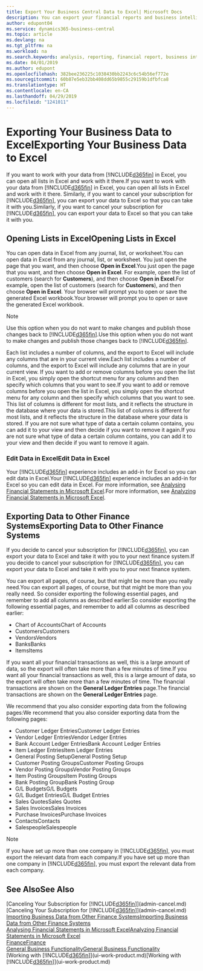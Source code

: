 ```yaml
---
title: Export Your Business Central Data to Excel| Microsoft Docs
description: You can export your financial reports and business intelligence data from Business Central  to Excel, or open your data in Excel.
author: edupont04
ms.service: dynamics365-business-central
ms.topic: article
ms.devlang: na
ms.tgt_pltfrm: na
ms.workload: na
ms.search.keywords: analysis, reporting, financial report, business intelligence, BI, Excel
ms.date: 04/01/2019
ms.author: edupont
ms.openlocfilehash: 382bee236225c1038430bb2243c6c54b56ef772e
ms.sourcegitcommit: 60b87e5eb32bb408dd65b9855c29159b1dfbfca8
ms.translationtype: HT
ms.contentlocale: en-CA
ms.lasthandoff: 04/29/2019
ms.locfileid: "1241011"
---
```

# <a name="exporting-your-business-data-to-excel"></a><span data-ttu-id="0d61e-103">Exporting Your Business Data to Excel</span><span class="sxs-lookup"><span data-stu-id="0d61e-103">Exporting Your Business Data to Excel</span></span>
<span data-ttu-id="0d61e-104">If you want to work with your data from [!INCLUDE[d365fin](includes/d365fin_md.md)] in Excel, you can open all lists in Excel and work with it there.</span><span class="sxs-lookup"><span data-stu-id="0d61e-104">If you want to work with your data from [!INCLUDE[d365fin](includes/d365fin_md.md)] in Excel, you can open all lists in Excel and work with it there.</span></span> <span data-ttu-id="0d61e-105">Similarly, if you want to cancel your subscription for [!INCLUDE[d365fin](includes/d365fin_md.md)], you can export your data to Excel so that you can take it with you.</span><span class="sxs-lookup"><span data-stu-id="0d61e-105">Similarly, if you want to cancel your subscription for [!INCLUDE[d365fin](includes/d365fin_md.md)], you can export your data to Excel so that you can take it with you.</span></span>

## <a name="opening-lists-in-excel"></a><span data-ttu-id="0d61e-106">Opening Lists in Excel</span><span class="sxs-lookup"><span data-stu-id="0d61e-106">Opening Lists in Excel</span></span>
<span data-ttu-id="0d61e-107">You can open data in Excel from any journal, list, or worksheet.</span><span class="sxs-lookup"><span data-stu-id="0d61e-107">You can open data in Excel from any journal, list, or worksheet.</span></span> <span data-ttu-id="0d61e-108">You just open the page that you want, and then choose **Open in Excel**.</span><span class="sxs-lookup"><span data-stu-id="0d61e-108">You just open the page that you want, and then choose **Open in Excel**.</span></span> <span data-ttu-id="0d61e-109">For example, open the list of customers (search for **Customers**), and then choose **Open in Excel**.</span><span class="sxs-lookup"><span data-stu-id="0d61e-109">For example, open the list of customers (search for **Customers**), and then choose **Open in Excel**.</span></span> <span data-ttu-id="0d61e-110">Your browser will prompt you to open or save the generated Excel workbook.</span><span class="sxs-lookup"><span data-stu-id="0d61e-110">Your browser will prompt you to open or save the generated Excel workbook.</span></span>  

> [!NOTE]
> <span data-ttu-id="0d61e-111">Use this option when you do not want to make changes and publish those changes back to [!INCLUDE[d365fin](includes/d365fin_md.md)].</span><span class="sxs-lookup"><span data-stu-id="0d61e-111">Use this option when you do not want to make changes and publish those changes back to [!INCLUDE[d365fin](includes/d365fin_md.md)].</span></span>  

<span data-ttu-id="0d61e-112">Each list includes a number of columns, and the export to Excel will include any columns that are in your current view.</span><span class="sxs-lookup"><span data-stu-id="0d61e-112">Each list includes a number of columns, and the export to Excel will include any columns that are in your current view.</span></span> <span data-ttu-id="0d61e-113">If you want to add or remove columns before you open the list in Excel, you simply open the shortcut menu for any column and then specify which columns that you want to see.</span><span class="sxs-lookup"><span data-stu-id="0d61e-113">If you want to add or remove columns before you open the list in Excel, you simply open the shortcut menu for any column and then specify which columns that you want to see.</span></span> <span data-ttu-id="0d61e-114">This list of columns is different for most lists, and it reflects the structure in the database where your data is stored.</span><span class="sxs-lookup"><span data-stu-id="0d61e-114">This list of columns is different for most lists, and it reflects the structure in the database where your data is stored.</span></span> <span data-ttu-id="0d61e-115">If you are not sure what type of data a certain column contains, you can add it to your view and then decide if you want to remove it again.</span><span class="sxs-lookup"><span data-stu-id="0d61e-115">If you are not sure what type of data a certain column contains, you can add it to your view and then decide if you want to remove it again.</span></span>  

### <a name="edit-data-in-excel"></a><span data-ttu-id="0d61e-116">Edit Data in Excel</span><span class="sxs-lookup"><span data-stu-id="0d61e-116">Edit Data in Excel</span></span>
<span data-ttu-id="0d61e-117">Your [!INCLUDE[d365fin](includes/d365fin_md.md)] experience includes an add-in for Excel so you can edit data in Excel.</span><span class="sxs-lookup"><span data-stu-id="0d61e-117">Your [!INCLUDE[d365fin](includes/d365fin_md.md)] experience includes an add-in for Excel so you can edit data in Excel.</span></span> <span data-ttu-id="0d61e-118">For more information, see [Analysing Financial Statements in Microsoft Excel](finance-analyze-excel.md).</span><span class="sxs-lookup"><span data-stu-id="0d61e-118">For more information, see [Analyzing Financial Statements in Microsoft Excel](finance-analyze-excel.md).</span></span>  

## <a name="exporting-data-to-other-finance-systems"></a><span data-ttu-id="0d61e-119">Exporting Data to Other Finance Systems</span><span class="sxs-lookup"><span data-stu-id="0d61e-119">Exporting Data to Other Finance Systems</span></span>
<span data-ttu-id="0d61e-120">If you decide to cancel your subscription for [!INCLUDE[d365fin](includes/d365fin_md.md)], you can export your data to Excel and take it with you to your next finance system.</span><span class="sxs-lookup"><span data-stu-id="0d61e-120">If you decide to cancel your subscription for [!INCLUDE[d365fin](includes/d365fin_md.md)], you can export your data to Excel and take it with you to your next finance system.</span></span>  

<span data-ttu-id="0d61e-121">You can export all pages, of course, but that might be more than you really need.</span><span class="sxs-lookup"><span data-stu-id="0d61e-121">You can export all pages, of course, but that might be more than you really need.</span></span> <span data-ttu-id="0d61e-122">So consider exporting the following essential pages, and remember to add all columns as described earlier:</span><span class="sxs-lookup"><span data-stu-id="0d61e-122">So consider exporting the following essential pages, and remember to add all columns as described earlier:</span></span>  

* <span data-ttu-id="0d61e-123">Chart of Accounts</span><span class="sxs-lookup"><span data-stu-id="0d61e-123">Chart of Accounts</span></span>  
* <span data-ttu-id="0d61e-124">Customers</span><span class="sxs-lookup"><span data-stu-id="0d61e-124">Customers</span></span>  
* <span data-ttu-id="0d61e-125">Vendors</span><span class="sxs-lookup"><span data-stu-id="0d61e-125">Vendors</span></span>  
* <span data-ttu-id="0d61e-126">Banks</span><span class="sxs-lookup"><span data-stu-id="0d61e-126">Banks</span></span>  
* <span data-ttu-id="0d61e-127">Items</span><span class="sxs-lookup"><span data-stu-id="0d61e-127">Items</span></span>  

<span data-ttu-id="0d61e-128">If you want all your financial transactions as well, this is a large amount of data, so the export will often take more than a few minutes of time.</span><span class="sxs-lookup"><span data-stu-id="0d61e-128">If you want all your financial transactions as well, this is a large amount of data, so the export will often take more than a few minutes of time.</span></span> <span data-ttu-id="0d61e-129">The financial transactions are shown on the **General Ledger Entries** page.</span><span class="sxs-lookup"><span data-stu-id="0d61e-129">The financial transactions are shown on the **General Ledger Entries** page.</span></span>  

<span data-ttu-id="0d61e-130">We recommend that you also consider exporting data from the following pages:</span><span class="sxs-lookup"><span data-stu-id="0d61e-130">We recommend that you also consider exporting data from the following pages:</span></span>  

* <span data-ttu-id="0d61e-131">Customer Ledger Entries</span><span class="sxs-lookup"><span data-stu-id="0d61e-131">Customer Ledger Entries</span></span>  
* <span data-ttu-id="0d61e-132">Vendor Ledger Entries</span><span class="sxs-lookup"><span data-stu-id="0d61e-132">Vendor Ledger Entries</span></span>  
* <span data-ttu-id="0d61e-133">Bank Account Ledger Entries</span><span class="sxs-lookup"><span data-stu-id="0d61e-133">Bank Account Ledger Entries</span></span>  
* <span data-ttu-id="0d61e-134">Item Ledger Entries</span><span class="sxs-lookup"><span data-stu-id="0d61e-134">Item Ledger Entries</span></span>  
* <span data-ttu-id="0d61e-135">General Posting Setup</span><span class="sxs-lookup"><span data-stu-id="0d61e-135">General Posting Setup</span></span>  
* <span data-ttu-id="0d61e-136">Customer Posting Groups</span><span class="sxs-lookup"><span data-stu-id="0d61e-136">Customer Posting Groups</span></span>  
* <span data-ttu-id="0d61e-137">Vendor Posting Groups</span><span class="sxs-lookup"><span data-stu-id="0d61e-137">Vendor Posting Groups</span></span>  
* <span data-ttu-id="0d61e-138">Item Posting Groups</span><span class="sxs-lookup"><span data-stu-id="0d61e-138">Item Posting Groups</span></span>  
* <span data-ttu-id="0d61e-139">Bank Posting Group</span><span class="sxs-lookup"><span data-stu-id="0d61e-139">Bank Posting Group</span></span>  
* <span data-ttu-id="0d61e-140">G/L Budgets</span><span class="sxs-lookup"><span data-stu-id="0d61e-140">G/L Budgets</span></span>  
* <span data-ttu-id="0d61e-141">G/L Budget Entries</span><span class="sxs-lookup"><span data-stu-id="0d61e-141">G/L Budget Entries</span></span>  
* <span data-ttu-id="0d61e-142">Sales Quotes</span><span class="sxs-lookup"><span data-stu-id="0d61e-142">Sales Quotes</span></span>  
* <span data-ttu-id="0d61e-143">Sales Invoices</span><span class="sxs-lookup"><span data-stu-id="0d61e-143">Sales Invoices</span></span>  
* <span data-ttu-id="0d61e-144">Purchase Invoices</span><span class="sxs-lookup"><span data-stu-id="0d61e-144">Purchase Invoices</span></span>  
* <span data-ttu-id="0d61e-145">Contacts</span><span class="sxs-lookup"><span data-stu-id="0d61e-145">Contacts</span></span>  
* <span data-ttu-id="0d61e-146">Salespeople</span><span class="sxs-lookup"><span data-stu-id="0d61e-146">Salespeople</span></span>  

> [!NOTE]  
>   <span data-ttu-id="0d61e-147">If you have set up more than one company in [!INCLUDE[d365fin](includes/d365fin_md.md)], you must export the relevant data from each company.</span><span class="sxs-lookup"><span data-stu-id="0d61e-147">If you have set up more than one company in [!INCLUDE[d365fin](includes/d365fin_md.md)], you must export the relevant data from each company.</span></span>

## <a name="see-also"></a><span data-ttu-id="0d61e-148">See Also</span><span class="sxs-lookup"><span data-stu-id="0d61e-148">See Also</span></span>
<span data-ttu-id="0d61e-149">[Canceling Your Subscription for [!INCLUDE[d365fin](includes/d365fin_md.md)]](admin-cancel.md)</span><span class="sxs-lookup"><span data-stu-id="0d61e-149">[Canceling Your Subscription for [!INCLUDE[d365fin](includes/d365fin_md.md)]](admin-cancel.md)</span></span>  
[<span data-ttu-id="0d61e-150">Importing Business Data from Other Finance Systems</span><span class="sxs-lookup"><span data-stu-id="0d61e-150">Importing Business Data from Other Finance Systems</span></span>](across-import-data-configuration-packages.md)  
[<span data-ttu-id="0d61e-151">Analysing Financial Statements in Microsoft Excel</span><span class="sxs-lookup"><span data-stu-id="0d61e-151">Analyzing Financial Statements in Microsoft Excel</span></span>](finance-analyze-excel.md)  
[<span data-ttu-id="0d61e-152">Finance</span><span class="sxs-lookup"><span data-stu-id="0d61e-152">Finance</span></span>](finance.md)  
[<span data-ttu-id="0d61e-153">General Business Functionality</span><span class="sxs-lookup"><span data-stu-id="0d61e-153">General Business Functionality</span></span>](ui-across-business-areas.md)  
<span data-ttu-id="0d61e-154">[Working with [!INCLUDE[d365fin](includes/d365fin_md.md)]](ui-work-product.md)</span><span class="sxs-lookup"><span data-stu-id="0d61e-154">[Working with [!INCLUDE[d365fin](includes/d365fin_md.md)]](ui-work-product.md)</span></span>  
